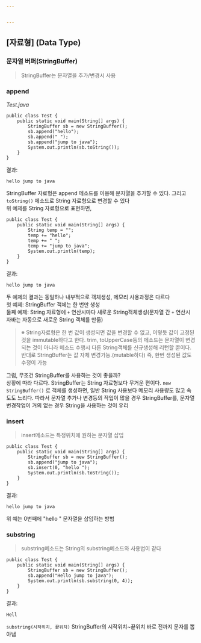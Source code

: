 ```yaml
---


---
```


<h2 id="자료형-data-type">[자료형] (Data Type)</h2>
<h3 id="문자열-버퍼stringbuffer">문자열 버퍼(StringBuffer)</h3>
<blockquote>
<p>StringBuffer는 문자열을 추가/변경시 사용</p>
</blockquote>
<h3 id="append">append</h3>
<p><em>Test.java</em></p>
<pre><code>public class Test {
    public static void main(String[] args) {
        StringBuffer sb = new StringBuffer();
        sb.append("hello");
        sb.append(" ");
        sb.append("jump to java");
        System.out.println(sb.toString());
    }
}
</code></pre>
<p>결과:</p>
<pre><code>hello jump to java
</code></pre>
<p>StringBuffer 자료형은 append 메소드를 이용해  문자열을 추가할 수 있다. 그리고 <code>toString()</code>  메소드로 String 자료형으로 변경할 수 있다<br>
위 예제를 String 자료형으로 표현하면,</p>
<pre><code>public class Test {
    public static void main(String[] args) {
        String temp = "";
        temp += "hello";
        temp += " ";
        temp += "jump to java";
        System.out.println(temp);
    }
}
</code></pre>
<p>결과:</p>
<pre><code>hello jump to java
</code></pre>
<p>두 예제의 결과는 동일하나 내부적으로 객체생성, 메모리 사용과정은 다르다<br>
첫 예제: StringBuffer 객체는 한 번만 생성<br>
둘째 예제: String 자료형에  <code>+</code> 연산시마다 새로운 String객체생성(문자열 간  <code>+</code>  연산시 자바는 자동으로 새로운 String 객체를 만듦)</p>
<blockquote>
<p>※ String자료형은 한 번 값이 생성되면 값을 변경할 수 없고, 이렇듯 값이 고정된 것을 immutable하다고 한다. trim, toUpperCase등의 메소드는 문자열이 변경되는 것이 아니라 메소드 수행시 다른 String객체를 신규생성해 리턴할 뿐이다. 반대로 StringBuffer는 값 자체 변경가능.(mutable하다) 즉, 한번 생성된 값도 수정이 가능</p>
</blockquote>
<p>그럼, 무조건 StringBuffer를 사용하는 것이 좋을까?<br>
상황에 따라 다르다. StringBuffer는 String 자료형보다 무거운 편이다.  <code>new StringBuffer()</code> 로 객체를 생성하면, 일반 String 사용보다 메모리 사용량도 많고 속도도 느리다. 따라서 문자열 추가나 변경등의 작업이 많을 경우 StringBuffer를, 문자열 변경작업이 거의 없는 경우 String을 사용하는 것이 유리</p>
<h3 id="insert">insert</h3>
<blockquote>
<p>insert메소드는 특정위치에 원하는 문자열 삽입</p>
</blockquote>
<pre><code>public class Test {
    public static void main(String[] args) {
        StringBuffer sb = new StringBuffer();
        sb.append("jump to java");
        sb.insert(0, "hello ");
        System.out.println(sb.toString());
    }
}
</code></pre>
<p>결과:</p>
<pre><code>hello jump to java
</code></pre>
<p>위 예는 0번째에 "hello " 문자열을 삽입하는 방법</p>
<h3 id="substring">substring</h3>
<blockquote>
<p>substring메소드는 String의 substring메소드와 사용법이 같다</p>
</blockquote>
<pre><code>public class Test {
    public static void main(String[] args) {
        StringBuffer sb = new StringBuffer();
        sb.append("Hello jump to java");
        System.out.println(sb.substring(0, 4));
    }
}
</code></pre>
<p>결과:</p>
<pre><code>Hell
</code></pre>
<p><code>substring(시작위치, 끝위치)</code> StringBuffer의 시작위치~끝위치 바로 전까지 문자를 뽑아냄</p>

